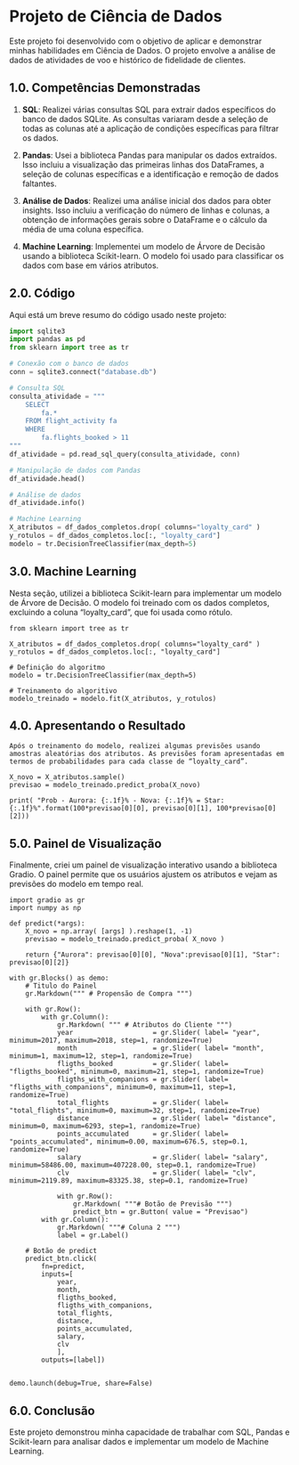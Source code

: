 # Projeto de Ciência de Dados

Este projeto foi desenvolvido com o objetivo de aplicar e demonstrar minhas habilidades em Ciência de Dados. O projeto envolve a análise de dados de atividades de voo e histórico de fidelidade de clientes.

## 1.0. Competências Demonstradas

1. **SQL**: Realizei várias consultas SQL para extrair dados específicos do banco de dados SQLite. As consultas variaram desde a seleção de todas as colunas até a aplicação de condições específicas para filtrar os dados.

2. **Pandas**: Usei a biblioteca Pandas para manipular os dados extraídos. Isso incluiu a visualização das primeiras linhas dos DataFrames, a seleção de colunas específicas e a identificação e remoção de dados faltantes.

3. **Análise de Dados**: Realizei uma análise inicial dos dados para obter insights. Isso incluiu a verificação do número de linhas e colunas, a obtenção de informações gerais sobre o DataFrame e o cálculo da média de uma coluna específica.

4. **Machine Learning**: Implementei um modelo de Árvore de Decisão usando a biblioteca Scikit-learn. O modelo foi usado para classificar os dados com base em vários atributos.

## 2.0. Código

Aqui está um breve resumo do código usado neste projeto:

```python
import sqlite3
import pandas as pd
from sklearn import tree as tr

# Conexão com o banco de dados
conn = sqlite3.connect("database.db")

# Consulta SQL
consulta_atividade = """ 
    SELECT
        fa.*
    FROM flight_activity fa
    WHERE
        fa.flights_booked > 11
"""
df_atividade = pd.read_sql_query(consulta_atividade, conn)

# Manipulação de dados com Pandas
df_atividade.head()

# Análise de dados
df_atividade.info()

# Machine Learning
X_atributos = df_dados_completos.drop( columns="loyalty_card" )
y_rotulos = df_dados_completos.loc[:, "loyalty_card"]
modelo = tr.DecisionTreeClassifier(max_depth=5)
```

## 3.0. Machine Learning

Nesta seção, utilizei a biblioteca Scikit-learn para implementar um modelo de Árvore de Decisão. O modelo foi treinado com os dados completos, excluindo a coluna “loyalty_card”, que foi usada como rótulo.

```
from sklearn import tree as tr

X_atributos = df_dados_completos.drop( columns="loyalty_card" )
y_rotulos = df_dados_completos.loc[:, "loyalty_card"]

# Definição do algoritmo
modelo = tr.DecisionTreeClassifier(max_depth=5)

# Treinamento do algoritivo
modelo_treinado = modelo.fit(X_atributos, y_rotulos)
```

## 4.0. Apresentando o Resultado

```
Após o treinamento do modelo, realizei algumas previsões usando amostras aleatórias dos atributos. As previsões foram apresentadas em termos de probabilidades para cada classe de “loyalty_card”.

X_novo = X_atributos.sample()
previsao = modelo_treinado.predict_proba(X_novo)

print( "Prob - Aurora: {:.1f}% - Nova: {:.1f}% = Star: {:.1f}%".format(100*previsao[0][0], previsao[0][1], 100*previsao[0][2]))
```

## 5.0. Painel de Visualização

Finalmente, criei um painel de visualização interativo usando a biblioteca Gradio. O painel permite que os usuários ajustem os atributos e vejam as previsões do modelo em tempo real.

```
import gradio as gr
import numpy as np

def predict(*args):
    X_novo = np.array( [args] ).reshape(1, -1)
    previsao = modelo_treinado.predict_proba( X_novo )
    
    return {"Aurora": previsao[0][0], "Nova":previsao[0][1], "Star": previsao[0][2]}
    
with gr.Blocks() as demo:
    # Titulo do Painel
    gr.Markdown(""" # Propensão de Compra """)
    
    with gr.Row():
        with gr.Column():
            gr.Markdown( """ # Atributos do Cliente """)
            year                    = gr.Slider( label= "year", minimum=2017, maximum=2018, step=1, randomize=True)
            month                   = gr.Slider( label= "month", minimum=1, maximum=12, step=1, randomize=True)
            fligths_booked          = gr.Slider( label= "fligths_booked", minimum=0, maximum=21, step=1, randomize=True)
            fligths_with_companions = gr.Slider( label= "fligths_with_companions", minimum=0, maximum=11, step=1, randomize=True)
            total_flights           = gr.Slider( label= "total_flights", minimum=0, maximum=32, step=1, randomize=True)
            distance                = gr.Slider( label= "distance", minimum=0, maximum=6293, step=1, randomize=True)
            points_accumulated      = gr.Slider( label= "points_accumulated", minimum=0.00, maximum=676.5, step=0.1, randomize=True)
            salary                  = gr.Slider( label= "salary", minimum=58486.00, maximum=407228.00, step=0.1, randomize=True)
            clv                     = gr.Slider( label= "clv", minimum=2119.89, maximum=83325.38, step=0.1, randomize=True)
            
            with gr.Row():
                gr.Markdown( """# Botão de Previsão """)
                predict_btn = gr.Button( value = "Previsao")                
        with gr.Column():
            gr.Markdown( """# Coluna 2 """)
            label = gr.Label()

    # Botão de predict
    predict_btn.click(
        fn=predict,
        inputs=[
            year,
            month, 
            fligths_booked,
            fligths_with_companions,
            total_flights,
            distance,
            points_accumulated,
            salary,
            clv
            ],
        outputs=[label])
    

demo.launch(debug=True, share=False)
```

## 6.0. Conclusão

Este projeto demonstrou minha capacidade de trabalhar com SQL, Pandas e Scikit-learn para analisar dados e implementar um modelo de Machine Learning.
